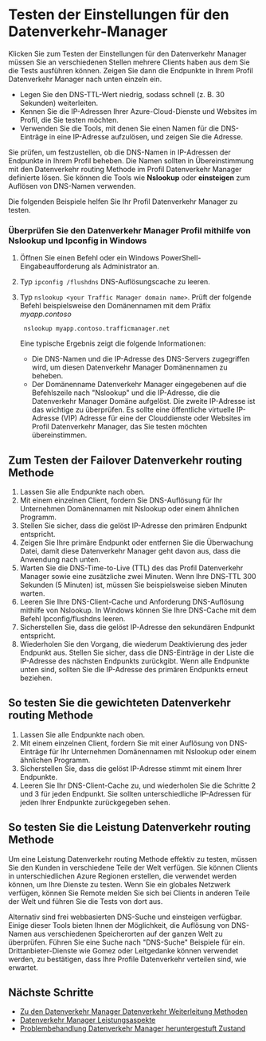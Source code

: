 <properties
    pageTitle="Testen der Einstellungen für den Datenverkehr Manager | Microsoft Azure"
    description="In diesem Artikel helfen Ihnen Datenverkehr Manager Settings testen"
    services="traffic-manager"
    documentationCenter=""
    authors="sdwheeler"
    manager="carmonm"
    editor=""
/>
<tags
    ms.service="traffic-manager"
    ms.devlang="na"
    ms.topic="article"
    ms.tgt_pltfrm="na"
    ms.workload="infrastructure-services"
    ms.date="10/11/2016"
    ms.author="sewhee"
/>

# <a name="test-your-traffic-manager-settings"></a>Testen der Einstellungen für den Datenverkehr-Manager

Klicken Sie zum Testen der Einstellungen für den Datenverkehr Manager müssen Sie an verschiedenen Stellen mehrere Clients haben aus dem Sie die Tests ausführen können. Zeigen Sie dann die Endpunkte in Ihrem Profil Datenverkehr Manager nach unten einzeln ein.

* Legen Sie den DNS-TTL-Wert niedrig, sodass schnell (z. B. 30 Sekunden) weiterleiten.
* Kennen Sie die IP-Adressen Ihrer Azure-Cloud-Dienste und Websites im Profil, die Sie testen möchten.
* Verwenden Sie die Tools, mit denen Sie einen Namen für die DNS-Einträge in eine IP-Adresse aufzulösen, und zeigen Sie die Adresse.

Sie prüfen, um festzustellen, ob die DNS-Namen in IP-Adressen der Endpunkte in Ihrem Profil beheben. Die Namen sollten in Übereinstimmung mit den Datenverkehr routing Methode im Profil Datenverkehr Manager definierte lösen. Sie können die Tools wie **Nslookup** oder **einsteigen** zum Auflösen von DNS-Namen verwenden.

Die folgenden Beispiele helfen Sie Ihr Profil Datenverkehr Manager zu testen.

### <a name="check-traffic-manager-profile-using-nslookup-and-ipconfig-in-windows"></a>Überprüfen Sie den Datenverkehr Manager Profil mithilfe von Nslookup und Ipconfig in Windows

1. Öffnen Sie einen Befehl oder ein Windows PowerShell-Eingabeaufforderung als Administrator an.
2. Typ `ipconfig /flushdns` DNS-Auflösungscache zu leeren.
3. Typ `nslookup <your Traffic Manager domain name>`. Prüft der folgende Befehl beispielsweise den Domänennamen mit dem Präfix *myapp.contoso*

        nslookup myapp.contoso.trafficmanager.net

    Eine typische Ergebnis zeigt die folgende Informationen:

    * Die DNS-Namen und die IP-Adresse des DNS-Servers zugegriffen wird, um diesen Datenverkehr Manager Domänennamen zu beheben.
    * Der Domänenname Datenverkehr Manager eingegebenen auf die Befehlszeile nach "Nslookup" und die IP-Adresse, die die Datenverkehr Manager Domäne aufgelöst. Die zweite IP-Adresse ist das wichtige zu überprüfen. Es sollte eine öffentliche virtuelle IP-Adresse (VIP) Adresse für eine der Clouddienste oder Websites im Profil Datenverkehr Manager, das Sie testen möchten übereinstimmen.

## <a name="how-to-test-the-failover-traffic-routing-method"></a>Zum Testen der Failover Datenverkehr routing Methode

1. Lassen Sie alle Endpunkte nach oben.
2. Mit einem einzelnen Client, fordern Sie DNS-Auflösung für Ihr Unternehmen Domänennamen mit Nslookup oder einem ähnlichen Programm.
3. Stellen Sie sicher, dass die gelöst IP-Adresse den primären Endpunkt entspricht.
4. Zeigen Sie Ihre primäre Endpunkt oder entfernen Sie die Überwachung Datei, damit diese Datenverkehr Manager geht davon aus, dass die Anwendung nach unten.
5. Warten Sie die DNS-Time-to-Live (TTL) des das Profil Datenverkehr Manager sowie eine zusätzliche zwei Minuten. Wenn Ihre DNS-TTL 300 Sekunden (5 Minuten) ist, müssen Sie beispielsweise sieben Minuten warten.
6. Leeren Sie Ihre DNS-Client-Cache und Anforderung DNS-Auflösung mithilfe von Nslookup. In Windows können Sie Ihre DNS-Cache mit dem Befehl Ipconfig/flushdns leeren.
7. Sicherstellen Sie, dass die gelöst IP-Adresse den sekundären Endpunkt entspricht.
8. Wiederholen Sie den Vorgang, die wiederum Deaktivierung des jeder Endpunkt aus. Stellen Sie sicher, dass die DNS-Einträge in der Liste die IP-Adresse des nächsten Endpunkts zurückgibt. Wenn alle Endpunkte unten sind, sollten Sie die IP-Adresse des primären Endpunkts erneut beziehen.

## <a name="how-to-test-the-weighted-traffic-routing-method"></a>So testen Sie die gewichteten Datenverkehr routing Methode

1. Lassen Sie alle Endpunkte nach oben.
2. Mit einem einzelnen Client, fordern Sie mit einer Auflösung von DNS-Einträge für Ihr Unternehmen Domänennamen mit Nslookup oder einem ähnlichen Programm.
3. Sicherstellen Sie, dass die gelöst IP-Adresse stimmt mit einem Ihrer Endpunkte.
4. Leeren Sie Ihr DNS-Client-Cache zu, und wiederholen Sie die Schritte 2 und 3 für jeden Endpunkt. Sie sollten unterschiedliche IP-Adressen für jeden Ihrer Endpunkte zurückgegeben sehen.

## <a name="how-to-test-the-performance-traffic-routing-method"></a>So testen Sie die Leistung Datenverkehr routing Methode

Um eine Leistung Datenverkehr routing Methode effektiv zu testen, müssen Sie den Kunden in verschiedene Teile der Welt verfügen. Sie können Clients in unterschiedlichen Azure Regionen erstellen, die verwendet werden können, um Ihre Dienste zu testen. Wenn Sie ein globales Netzwerk verfügen, können Sie Remote melden Sie sich bei Clients in anderen Teile der Welt und führen Sie die Tests von dort aus.

Alternativ sind frei webbasierten DNS-Suche und einsteigen verfügbar. Einige dieser Tools bieten Ihnen der Möglichkeit, die Auflösung von DNS-Namen aus verschiedenen Speicherorten auf der ganzen Welt zu überprüfen. Führen Sie eine Suche nach "DNS-Suche" Beispiele für ein. Drittanbieter-Dienste wie Gomez oder Leitgedanke können verwendet werden, zu bestätigen, dass Ihre Profile Datenverkehr verteilen sind, wie erwartet.

## <a name="next-steps"></a>Nächste Schritte

* [Zu den Datenverkehr Manager Datenverkehr Weiterleitung Methoden](traffic-manager-routing-methods.md)
* [Datenverkehr Manager Leistungsaspekte](traffic-manager-performance-considerations.md)
* [Problembehandlung Datenverkehr Manager heruntergestuft Zustand](traffic-manager-troubleshooting-degraded.md)




